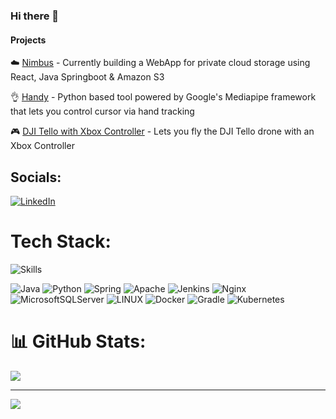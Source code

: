 ### Hi there 👋 

#### Projects
☁️ [Nimbus](https://github.com/Waleed2660/nimbus-ui) - Currently building a WebApp for private cloud storage using React, Java Springboot & Amazon S3

👌 [Handy](https://github.com/Waleed2660/Handy) - Python based tool powered by Google's Mediapipe framework that lets you control cursor via hand tracking

🎮 [DJI Tello with Xbox Controller](https://github.com/Waleed2660/DJITello_Xbox_Controller) - Lets you fly the DJI Tello drone with an Xbox Controller
   
## Socials:
[![LinkedIn](https://img.shields.io/badge/LinkedIn-%230077B5.svg?logo=linkedin&logoColor=white)](https://linkedin.com/in/waleed-t) 

# Tech Stack:
![Skills](https://skillicons.dev/icons?i=java,py,js,react,tailwind,git,github,nginx,docker,kubernetes,grafana,elasticsearch,jenkins,postman,idea,maven,apple,linux,html,css)

![Java](https://img.shields.io/badge/java-%23ED8B00.svg?style=for-the-badge&logo=java&logoColor=white) ![Python](https://img.shields.io/badge/python-3670A0?style=for-the-badge&logo=python&logoColor=ffdd54) ![Spring](https://img.shields.io/badge/spring-%236DB33F.svg?style=for-the-badge&logo=spring&logoColor=white) ![Apache](https://img.shields.io/badge/apache-%23D42029.svg?style=for-the-badge&logo=apache&logoColor=white) ![Jenkins](https://img.shields.io/badge/jenkins-%232C5263.svg?style=for-the-badge&logo=jenkins&logoColor=white) ![Nginx](https://img.shields.io/badge/nginx-%23009639.svg?style=for-the-badge&logo=nginx&logoColor=white) ![MicrosoftSQLServer](https://img.shields.io/badge/Microsoft%20SQL%20Sever-CC2927?style=for-the-badge&logo=microsoft%20sql%20server&logoColor=white) ![LINUX](https://img.shields.io/badge/Linux-FCC624?style=for-the-badge&logo=linux&logoColor=black) ![Docker](https://img.shields.io/badge/docker-%230db7ed.svg?style=for-the-badge&logo=docker&logoColor=white) ![Gradle](https://img.shields.io/badge/Gradle-02303A.svg?style=for-the-badge&logo=Gradle&logoColor=white) ![Kubernetes](https://img.shields.io/badge/kubernetes-%23326ce5.svg?style=for-the-badge&logo=kubernetes&logoColor=white) 
# 📊 GitHub Stats:
<!-- ![](https://github-readme-stats.vercel.app/api?username=waleed2660&theme=dark&hide_border=false&include_all_commits=true&count_private=true)<br/> -->
![](https://github-readme-streak-stats.herokuapp.com/?user=waleed2660&theme=dark&hide_border=false)
<!-- ![](https://github-readme-stats.vercel.app/api/top-langs/?username=waleed2660&theme=dark&hide_border=false&include_all_commits=true&count_private=true&layout=compact) -->

---
[![](https://visitcount.itsvg.in/api?id=waleed2660&icon=0&color=0)](https://visitcount.itsvg.in)


   
   
<!--
- 📫 If you're an employer & interested to look into my work, please get in touch with me as I have to keep courseworks private on github.
**Waleed2660/Waleed2660** is a ✨ _special_ ✨ repository because its `README.md` (this file) appears on your GitHub profile.

Here are some ideas to get you started:


- 🌱 I’m currently learning ...
- 👯 I’m looking to collaborate on ...
- 🤔 I’m looking for help with ...
- 💬 Ask me about ...
- 📫 How to reach me: ...
- 😄 Pronouns: ...
- ⚡ Fun fact: ...
-->
